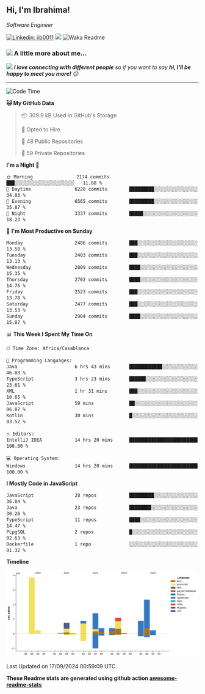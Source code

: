 <h2>Hi, I'm Ibrahima! </h2>
<p><em>Software Engineer 
</em></p>


[![Linkedin: iib0011](https://img.shields.io/badge/-iib0011-blue?style=flat-square&logo=Linkedin&logoColor=white&link=https://www.linkedin.com/in/iib0011/)](https://www.linkedin.com/in/iib0011/)
![](https://visitor-badge.glitch.me/badge?page_id=iib0011)
![Waka Readme](https://github.com/iib0011/iib0011/workflows/Waka%20Readme/badge.svg)


### <img src="https://media.giphy.com/media/VgCDAzcKvsR6OM0uWg/giphy.gif" width="50"> A little more about me...  


<img src="https://media.giphy.com/media/LnQjpWaON8nhr21vNW/giphy.gif" width="60"> <em><b>I love connecting with different people</b> so if you want to say <b>hi, I'll be happy to meet you more!</b> 😊</em>

---
<!--START_SECTION:waka-->
![Code Time](http://img.shields.io/badge/Code%20Time-3%2C758%20hrs%206%20mins-blue)

**🐱 My GitHub Data** 

> 📦 309.9 kB Used in GitHub's Storage 
 > 
> 💼 Opted to Hire
 > 
> 📜 48 Public Repositories 
 > 
> 🔑 59 Private Repositories 
 > 
**I'm a Night 🦉** 

```text
🌞 Morning                2174 commits        ███░░░░░░░░░░░░░░░░░░░░░░   11.88 % 
🌆 Daytime                6228 commits        █████████░░░░░░░░░░░░░░░░   34.03 % 
🌃 Evening                6565 commits        █████████░░░░░░░░░░░░░░░░   35.87 % 
🌙 Night                  3337 commits        █████░░░░░░░░░░░░░░░░░░░░   18.23 % 
```
📅 **I'm Most Productive on Sunday** 

```text
Monday                   2486 commits        ███░░░░░░░░░░░░░░░░░░░░░░   13.58 % 
Tuesday                  2403 commits        ███░░░░░░░░░░░░░░░░░░░░░░   13.13 % 
Wednesday                2809 commits        ████░░░░░░░░░░░░░░░░░░░░░   15.35 % 
Thursday                 2702 commits        ████░░░░░░░░░░░░░░░░░░░░░   14.76 % 
Friday                   2523 commits        ███░░░░░░░░░░░░░░░░░░░░░░   13.78 % 
Saturday                 2477 commits        ███░░░░░░░░░░░░░░░░░░░░░░   13.53 % 
Sunday                   2904 commits        ████░░░░░░░░░░░░░░░░░░░░░   15.87 % 
```


📊 **This Week I Spent My Time On** 

```text
🕑︎ Time Zone: Africa/Casablanca

💬 Programming Languages: 
Java                     6 hrs 43 mins       ████████████░░░░░░░░░░░░░   46.83 % 
TypeScript               3 hrs 23 mins       ██████░░░░░░░░░░░░░░░░░░░   23.61 % 
XML                      1 hr 31 mins        ███░░░░░░░░░░░░░░░░░░░░░░   10.65 % 
JavaScript               59 mins             ██░░░░░░░░░░░░░░░░░░░░░░░   06.87 % 
Kotlin                   30 mins             █░░░░░░░░░░░░░░░░░░░░░░░░   03.52 % 

🔥 Editors: 
IntelliJ IDEA            14 hrs 20 mins      █████████████████████████   100.00 % 

💻 Operating System: 
Windows                  14 hrs 20 mins      █████████████████████████   100.00 % 
```

**I Mostly Code in JavaScript** 

```text
JavaScript               28 repos            █████████░░░░░░░░░░░░░░░░   36.84 % 
Java                     23 repos            ████████░░░░░░░░░░░░░░░░░   30.26 % 
TypeScript               11 repos            ████░░░░░░░░░░░░░░░░░░░░░   14.47 % 
PLpgSQL                  2 repos             █░░░░░░░░░░░░░░░░░░░░░░░░   02.63 % 
Dockerfile               1 repo              ░░░░░░░░░░░░░░░░░░░░░░░░░   01.32 % 
```



**Timeline**

![Lines of Code chart](https://raw.githubusercontent.com/iib0011/iib0011/master/assets/bar_graph.png)


 Last Updated on 17/09/2024 00:59:09 UTC
<!--END_SECTION:waka-->

**These Readme stats are generated using github action [awesome-readme-stats](https://github.com/iib0011/waka-readme-stats)**
